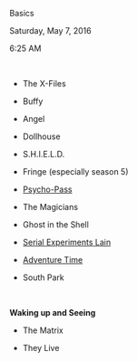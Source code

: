 Basics

Saturday, May 7, 2016

6:25 AM

 

-   The X-Files

-   Buffy

-   Angel

-   Dollhouse

-   S.H.I.E.L.D.

-   Fringe (especially season 5)

-   [Psycho-Pass](http://reddit.com/1ur49i)

-   The Magicians

-   Ghost in the Shell

-   [Serial Experiments Lain](http://reddit.com/24sv4o)

-   [Adventure Time](http://watchcartoononline.com/anime/adventure-time)

-   South Park

 

**Waking up and Seeing**

-   The Matrix

-   They Live

 

